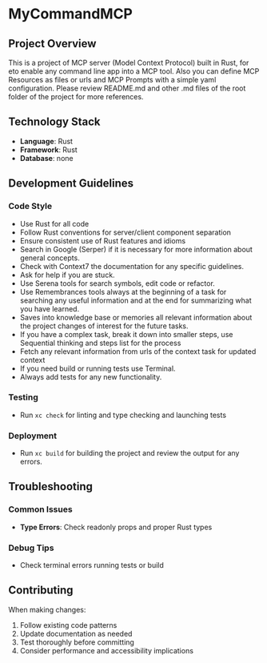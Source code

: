# MyCommandMCP

## Project Overview

This is a project of MCP server (Model Context Protocol) built in Rust, for eto enable any command line app into a MCP tool. Also you can define MCP Resources as files or urls and MCP Prompts with a simple yaml configuration. Please review README.md and other .md files of the root folder of the project for more references.

## Technology Stack

- **Language**: Rust
- **Framework**: Rust
- **Database**: none

## Development Guidelines

### Code Style

- Use Rust for all code
- Follow Rust conventions for server/client component separation
- Ensure consistent use of Rust features and idioms
- Search in Google (Serper) if it is necessary for more information about general concepts.
- Check with Context7 the documentation for any specific guidelines.
- Ask for help if you are stuck.
- Use Serena tools for search symbols, edit code or refactor.
- Use Remembrances tools always at the beginning of a task for searching any useful information and at the end for summarizing what you have learned.
- Saves into knowledge base or memories all relevant information about the project changes of interest for the future tasks.
- If you have a complex task, break it down into smaller steps, use Sequential thinking and steps list for the process
- Fetch any relevant information from urls of the context task for updated context
- If you need build or running tests use Terminal.
- Always add tests for any new functionality.



### Testing

- Run `xc check` for linting and type checking and launching tests
  



### Deployment

- Run `xc build` for building the project and review the output for any errors.
  

## Troubleshooting

### Common Issues

- **Type Errors**: Check readonly props and proper Rust types

### Debug Tips

- Check terminal errors running tests or build

## Contributing

When making changes:

1. Follow existing code patterns
2. Update documentation as needed
3. Test thoroughly before committing
4. Consider performance and accessibility implications
